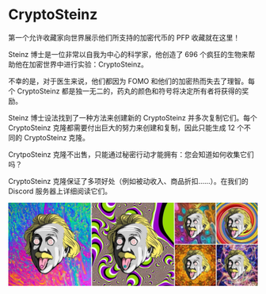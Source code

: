 # CryptoSteinz

第一个允许收藏家向世界展示他们所支持的加密代币的 PFP 收藏就在这里！  

Steinz 博士是一位非常以自我为中心的科学家，他创造了 696 个疯狂的生物来帮助他在加密世界中进行实验：CryptoSteinz。

不幸的是，对于医生来说，他们都因为 FOMO 和他们的加密热而失去了理智。每个 CryptoSteinz 都是独一无二的，药丸的颜色和符号将决定所有者将获得的奖励。

Steinz 博士设法找到了一种方法来创建新的 CryptoSteinz 并多次复制它们。每个 CryptoSteinz 克隆都需要付出巨大的努力来创建和复制，因此只能生成 12 个不同的 CryptoSteinz 克隆。

CrytpoSteinz 克隆不出售，只能通过秘密行动才能拥有：您会知道如何收集它们吗？

CryptoSteinz 克隆保证了多项好处（例如被动收入、商品折扣……）。在我们的 Discord 服务器上详细阅读它们。

![nft](1500x500.jpg)
